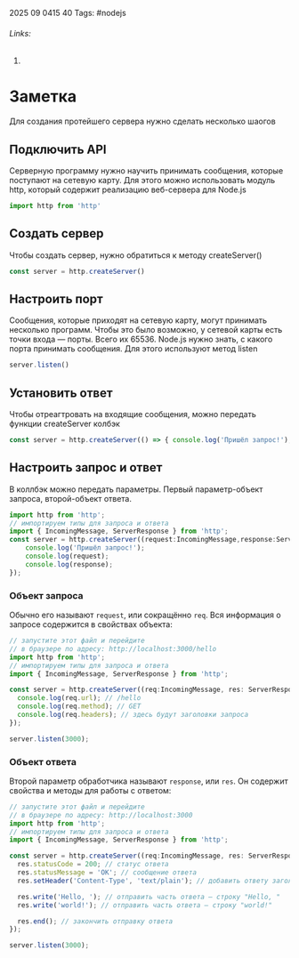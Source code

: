 2025 09 0415 40
Tags: #nodejs
###### Links: 
1) 
# Заметка
Для создания протейшего сервера нужно сделать несколько шаогов
## Подключить API
Серверную программу нужно научить принимать сообщения, которые поступают на сетевую карту. Для этого можно использовать модуль http, который содержит реализацию веб-сервера для Node.js
```js
import http from 'http'
```
## Создать сервер
Чтобы создать сервер, нужно обратиться к методу createServer()
```js
const server = http.createServer()
```
## Настроить порт
Сообщения, которые приходят на сетевую карту, могут принимать несколько программ. Чтобы это было возможно, у сетевой карты есть точки входа — порты. Всего их 65536.
Node.js нужно знать, с какого порта принимать сообщения. Для этого используют метод listen
```js
server.listen()
```
## Установить ответ
Чтобы отреагтровать на входящие сообщения, можно передать функции createServer колбэк
```js
const server = http.createServer(() => { console.log('Пришёл запрос!'); });
```
## Настроить запрос и ответ
В коллбэк можно передать параметры. Первый параметр-объект запроса, второй-объект ответа.
```js
import http from 'http'; 
// импортируем типы для запроса и ответа 
import { IncomingMessage, ServerResponse } from 'http'; 
const server = http.createServer((request:IncomingMessage,response:ServerResponse) => { 
	console.log('Пришёл запрос!'); 
	console.log(request); 
	console.log(response); 
});
```
### Объект запроса
Обычно его называют `request`, или сокращённо `req`. Вся информация о запросе содержится в свойствах объекта:
```ts
// запустите этот файл и перейдите
// в браузере по адресу: http://localhost:3000/hello
import http from 'http';
// импортируем типы для запроса и ответа
import { IncomingMessage, ServerResponse } from 'http'; 

const server = http.createServer((req:IncomingMessage, res: ServerResponse) => {
  console.log(req.url); // /hello
  console.log(req.method); // GET
  console.log(req.headers); // здесь будут заголовки запроса
});

server.listen(3000);
```
### Объект ответа
Второй параметр обработчика называют `response`, или `res`. Он содержит свойства и методы для работы с ответом:
```ts
// запустите этот файл и перейдите
// в браузере по адресу: http://localhost:3000
import http from 'http';
// импортируем типы для запроса и ответа
import { IncomingMessage, ServerResponse } from 'http';

const server = http.createServer((req:IncomingMessage, res: ServerResponse) => {
  res.statusCode = 200; // статус ответа
  res.statusMessage = 'OK'; // сообщение ответа
  res.setHeader('Content-Type', 'text/plain'); // добавить ответу заголовок

  res.write('Hello, '); // отправить часть ответа — строку "Hello, "
  res.write('world!'); // отправить часть ответа — строку "world!"

  res.end(); // закончить отправку ответа
});

server.listen(3000);
```
